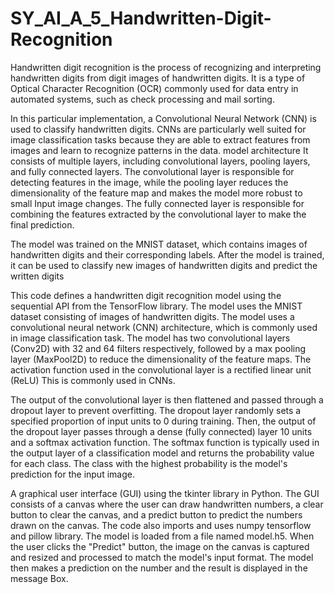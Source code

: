 # SY_AI_A_5_Handwritten-Digit-Recognition
Handwritten digit recognition is the process of recognizing and interpreting handwritten digits from digit images of handwritten digits. It is a type of Optical Character Recognition (OCR) commonly used for data entry in automated systems, such as check processing and mail sorting.

In this particular implementation, a Convolutional Neural Network (CNN) is used to classify handwritten digits. CNNs are particularly well suited for image classification tasks because they are able to extract features from images and learn to recognize patterns in the data. model architecture It consists of multiple layers, including convolutional layers, pooling layers, and fully connected layers. The convolutional layer is responsible for detecting features in the image, while the pooling layer reduces the dimensionality of the feature map and makes the model more robust to small Input image changes. The fully connected layer is responsible for combining the features extracted by the convolutional layer to make the final prediction.

The model was trained on the MNIST dataset, which contains images of handwritten digits and their corresponding labels. After the model is trained, it can be used to classify new images of handwritten digits and predict the written digits

This code defines a handwritten digit recognition model using the sequential API from the TensorFlow library. The model uses the MNIST dataset consisting of images of handwritten digits. The model uses a convolutional neural network (CNN) architecture, which is commonly used in image classification task. The model has two convolutional layers (Conv2D) with 32 and 64 filters respectively, followed by a max pooling layer (MaxPool2D) to reduce the dimensionality of the feature maps. The activation function used in the convolutional layer is a rectified linear unit (ReLU) This is commonly used in CNNs.

The output of the convolutional layer is then flattened and passed through a dropout layer to prevent overfitting. The dropout layer randomly sets a specified proportion of input units to 0 during training. Then, the output of the dropout layer passes through a dense (fully connected) layer 10 units and a softmax activation function. The softmax function is typically used in the output layer of a classification model and returns the probability value for each class. The class with the highest probability is the model's prediction for the input image.

A graphical user interface (GUI) using the tkinter library in Python. The GUI consists of a canvas where the user can draw handwritten numbers, a clear button to clear the canvas, and a predict button to predict the numbers drawn on the canvas. The code also imports and uses numpy tensorflow and pillow library. The model is loaded from a file named model.h5. When the user clicks the "Predict" button, the image on the canvas is captured and resized and processed to match the model's input format. The model then makes a prediction on the number and the result is displayed in the message Box.

 
